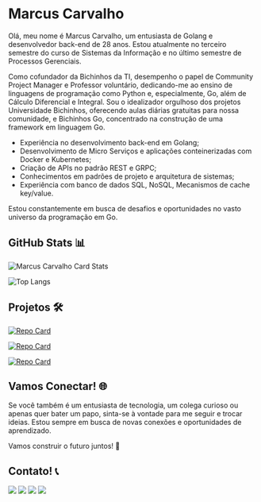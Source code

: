 # Marcus Carvalho

Olá, meu nome é Marcus Carvalho, um entusiasta de Golang e desenvolvedor back-end de 28 anos. Estou atualmente no terceiro semestre do curso de Sistemas da Informação e no último semestre de Processos Gerenciais.

Como cofundador da Bichinhos da TI, desempenho o papel de Community Project Manager e Professor voluntário, dedicando-me ao ensino de linguagens de programação como Python e, especialmente, Go, além de Cálculo Diferencial e Integral. Sou o idealizador orgulhoso dos projetos Universidade Bichinhos, oferecendo aulas diárias gratuitas para nossa comunidade, e Bichinhos Go, concentrado na construção de uma framework em linguagem Go.

- Experiência no desenvolvimento back-end em Golang;
- Desenvolvimento de Micro Serviços e aplicações conteinerizadas com Docker e Kubernetes;
- Criação de APIs no padrão REST e GRPC;
- Conhecimentos em padrões de projeto e arquitetura de sistemas;
- Experiência com banco de dados SQL, NoSQL, Mecanismos de cache key/value.

Estou constantemente em busca de desafios e oportunidades no vasto universo da programação em Go.

## GitHub Stats 📊
![Marcus Carvalho Card Stats](https://github-readme-stats.vercel.app/api?username=gatinhodev&show_icons=true&icon_color=fff&theme=tokyonight&hide_title=True)

![Top Langs](https://github-readme-stats.vercel.app/api/top-langs/?username=gatinhodev&theme=tokyonight)

## Projetos 🛠️

[![Repo Card](https://github-readme-stats.vercel.app/api/pin/?username=gatinhodev&repo=verifycat&theme=tokyonight&show_icons=true&icon_color=fff&title_color=FFFFFF&text_color=FFF)](https://github.com/gatinhodev/verifycat)
 
[![Repo Card](https://github-readme-stats.vercel.app/api/pin/?username=gatinhodev&repo=conversorTemperatura&theme=tokyonight&show_icons=true&icon_color=fff&title_color=FFFFFF&text_color=FFF)](https://github.com/gatinhodev/conversorTemperatura)

[![Repo Card](https://github-readme-stats.vercel.app/api/pin/?username=gatinhodev&repo=java_projects&theme=tokyonight&show_icons=true&icon_color=fff&title_color=FFFFFF&text_color=FFF)](https://github.com/gatinhodev/java_projects)


## Vamos Conectar! 🌐

Se você também é um entusiasta de tecnologia, um colega curioso ou apenas quer bater um papo, sinta-se à vontade para me seguir e trocar ideias. Estou sempre em busca de novas conexões e oportunidades de aprendizado.

Vamos construir o futuro juntos! 🚀

## Contato! 📞

<div>
<a href = "mailto:seuemail@gmail.com"><img src="https://img.shields.io/badge/Gmail-D14836?style=for-the-badge&logo=gmail&logoColor=white" target="_blank"></a>
<a href="https://www.linkedin.com/in/seuperfil/" target="_blank"><img src="https://img.shields.io/badge/-LinkedIn-%230077B5?style=for-the-badge&logo=linkedin&logoColor=white"></a>   
<a href="https://wa.me/seunumerodewhatsapp" target="_blank"><img src="https://img.shields.io/badge/WhatsApp-25D366?style=for-the-badge&logo=whatsapp&logoColor=white"></a>
<a href="https://www.marcuscarvalho.tech" target="_blank"><img src="https://img.shields.io/badge/Portfólio-000000?style=for-the-badge&logo=protondrive&logoColor=white"></a>
</div>
